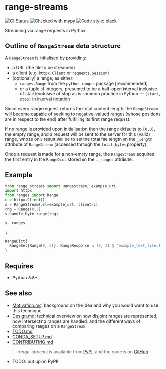 # range-streams

[![CI Status](https://github.com/lmmx/range-streams/workflows/CI/badge.svg?branch=master)](https://github.com/lmmx/range-streams/actions)
[![Checked with mypy](http://www.mypy-lang.org/static/mypy_badge.svg)](http://mypy-lang.org)
[![Code style: black](https://img.shields.io/badge/code%20style-black-000000.svg)](https://github.com/psf/black)

Streaming via range requests in Python

## Outline of `RangeStream` data structure

A `RangeStream` is initialised by providing:

- a URL (the file to be streamed)
- a client (e.g. `httpx.Client` or `requests.Session`)
- (optionally) a range, as either:
  - `ranges.Range` from the `python-ranges` package [recommended]
  - or a tuple of integers, presumed to be a half-open interval
    inclusive of start/exclusive of stop as is common practice
    in Python — `[start, stop)` in
    [interval notation](https://en.wikipedia.org/wiki/Interval_(mathematics)#Notations_for_intervals)

Since every range request returns the total content length, the `RangeStream` will
become capable of seeking to negative-valued ranges (whose positions are in respect to the end)
after fulfilling its first range request.

If no range is provided upon initialisation then the range defaults to `[0,0)`, the empty range,
and a request will be sent to the server for this (valid) range, whose only result will be
to set the total file length on the `_length` attribute of `RangeStream` (accessed through the
`total_bytes` property).

Once a request is made for a non-empty range, the `RangeStream` acquires the first entry in the
`RangeDict` stored on the `._ranges` attribute.

## Example

```py
from range_streams import RangeStream, example_url
import httpx
from ranges import Range
c = httpx.Client()
s = RangeStream(url=example_url, client=c)
rng = Range(0,3)
s.handle_byte_range(rng)

s._ranges
```
⇣
```py
RangeDict{
  RangeSet{Range[0, 3)}: RangeResponse ⠶ [0, 3) @ 'example_text_file.txt' from github.com
}
```

## Requires

- Python 3.8+

## See also

- [Motivation.md](https://github.com/lmmx/range-streams/blob/master/docs/Motivation.md):
  background on the idea and why you would want to use this technique
- [Design.md](https://github.com/lmmx/range-streams/blob/master/docs/Design.md):
  technical overview on how disjoint ranges are represented, how intersecting
  ranges are handled, and the different ways of comparing ranges on a `RangeStream`
- [TODO.md](https://github.com/lmmx/range-streams/blob/master/docs/TODO.md)
- [CONDA\_SETUP.md](https://github.com/lmmx/range-streams/blob/master/docs/CONDA_SETUP.md)
- [CONTRIBUTING.md](https://github.com/lmmx/range-streams/blob/master/.github/CONTRIBUTING.md)

> _range-streams_ is available from [PyPI](https://pypi.org/project/range-streams), and
> the code is on [GitHub](https://github.com/lmmx/range-streams)

- TODO: put up on PyPI!
